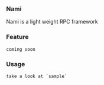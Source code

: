 ### Nami

Nami is a light weight RPC framework

### Feature

    coming soon

### Usage

    take a look at `sample`
